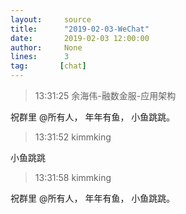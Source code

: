 ```yaml
---
layout:     source 
title:      "2019-02-03-WeChat"
date:       2019-02-03 12:00:00
author:     None
lines:      3 
tag:       [chat]
---
```

> 13:31:25  余海伟-融数金服-应用架构  
   
祝群里 @所有人， 年年有鱼， 小鱼跳跳。  
   
> 13:31:52  kimmking  
   
小鱼跳跳  
   
> 13:31:58  kimmking  
   
祝群里 @所有人， 年年有鱼， 小鱼跳跳。  
   
